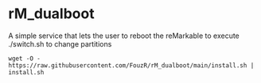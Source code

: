# rM_dualboot
A simple service that lets the user to reboot the reMarkable to execute ./switch.sh to change partitions

`wget -O - https://raw.githubusercontent.com/FouzR/rM_dualboot/main/install.sh | install.sh`
